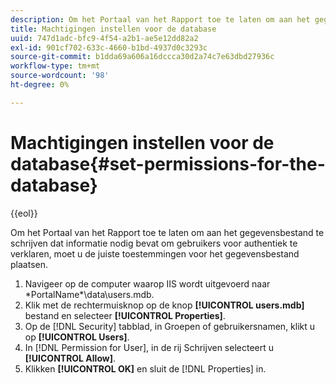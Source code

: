 ```yaml
---
description: Om het Portaal van het Rapport toe te laten om aan het gegevensbestand te schrijven dat informatie nodig bevat om gebruikers voor authentiek te verklaren, moet u de juiste toestemmingen voor het gegevensbestand plaatsen.
title: Machtigingen instellen voor de database
uuid: 747d1adc-bfc9-4f54-a2b1-ae5e12dd82a2
exl-id: 901cf702-633c-4660-b1bd-4937d0c3293c
source-git-commit: b1dda69a606a16dccca30d2a74c7e63dbd27936c
workflow-type: tm+mt
source-wordcount: '98'
ht-degree: 0%

---
```


# Machtigingen instellen voor de database{#set-permissions-for-the-database}

{{eol}}

Om het Portaal van het Rapport toe te laten om aan het gegevensbestand te schrijven dat informatie nodig bevat om gebruikers voor authentiek te verklaren, moet u de juiste toestemmingen voor het gegevensbestand plaatsen.

1. Navigeer op de computer waarop IIS wordt uitgevoerd naar \*PortalName*\data\users.mdb.
1. Klik met de rechtermuisknop op de knop **[!UICONTROL users.mdb]** bestand en selecteer **[!UICONTROL Properties]**.
1. Op de [!DNL Security] tabblad, in Groepen of gebruikersnamen, klikt u op **[!UICONTROL Users]**.
1. In [!DNL Permission for User], in de rij Schrijven selecteert u **[!UICONTROL Allow]**.
1. Klikken **[!UICONTROL OK]** en sluit de [!DNL Properties] in.
